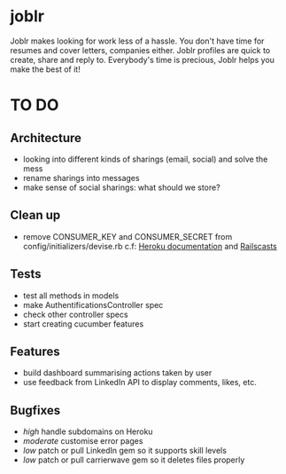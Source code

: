 joblr
=====

Joblr makes looking for work less of a hassle.
You don't have time for resumes and cover letters, companies either.
Joblr profiles are quick to create, share and reply to.
Everybody's time is precious, Joblr helps you make the best of it!


TO DO
=====

Architecture
------------

- looking into different kinds of sharings (email, social) and solve the mess
- rename sharings into messages
- make sense of social sharings: what should we store?

Clean up
--------

- remove CONSUMER_KEY and CONSUMER_SECRET from config/initializers/devise.rb
  c.f: [Heroku documentation](https://devcenter.heroku.com/articles/config-vars) and [Railscasts](http://railscasts.com/episodes/235-devise-and-omniauth-revised)

Tests
-----

- test all methods in models
- make AuthentificationsController spec
- check other controller specs
- start creating cucumber features

Features
--------

- build dashboard summarising actions taken by user
- use feedback from LinkedIn API to display comments, likes, etc.


Bugfixes
--------

- *high*       handle subdomains on Heroku
- *moderate*   customise error pages
- *low*        patch or pull LinkedIn gem so it supports skill levels
- *low*        patch or pull carrierwave gem so it deletes files properly